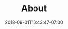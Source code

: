 ---
title: "About"
date: 2018-09-01T16:43:47-07:00
draft: false
description: "RCMakes is a non-profit conglomerate operated by students at Rancho Campana High School and has provided thousands of internship hours annually to high school and college students."
---